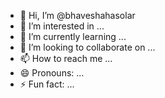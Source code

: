 - 👋 Hi, I’m @bhaveshahasolar
- 👀 I’m interested in ...
- 🌱 I’m currently learning ...
- 💞️ I’m looking to collaborate on ...
- 📫 How to reach me ...
- 😄 Pronouns: ...
- ⚡ Fun fact: ...

<!---
bhaveshahasolar/bhaveshahasolar is a ✨ special ✨ repository because its `README.md` (this file) appears on your GitHub profile.
You can click the Preview link to take a look at your changes.
--->
